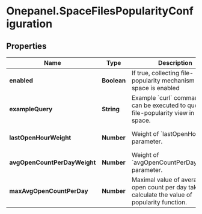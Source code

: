 # Onepanel.SpaceFilesPopularityConfiguration

## Properties
Name | Type | Description | Notes
------------ | ------------- | ------------- | -------------
**enabled** | **Boolean** | If true, collecting file-popularity mechanism in the space is enabled | 
**exampleQuery** | **String** | Example &#x60;curl&#x60; command that can be executed to query the file-popularity view in the space.  | [optional] 
**lastOpenHourWeight** | **Number** | Weight of &#x60;lastOpenHour&#x60; parameter.  | [optional] [default to 1.0]
**avgOpenCountPerDayWeight** | **Number** | Weight of &#x60;avgOpenCountPerDayWeight&#x60; parameter.  | [optional] [default to 25.0]
**maxAvgOpenCountPerDay** | **Number** | Maximal value of average open count per day taken to calculate the value of popularity function.  | [optional] [default to 100.0]


